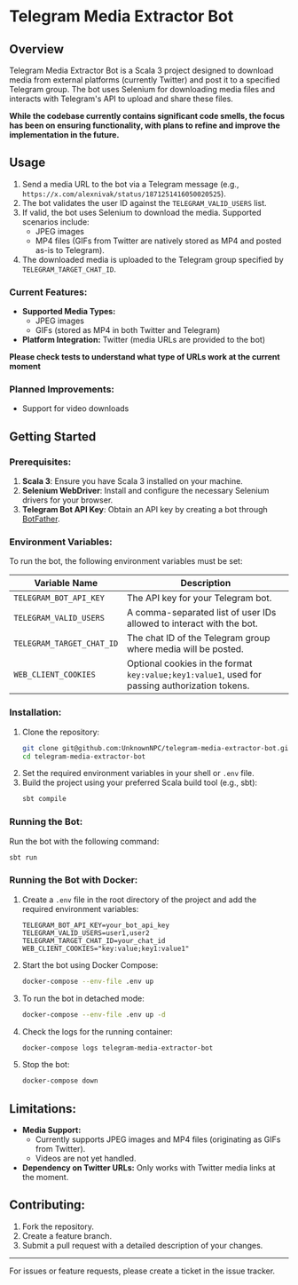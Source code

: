 # Telegram Media Extractor Bot

## Overview

Telegram Media Extractor Bot is a Scala 3 project designed to download media from external platforms (currently Twitter) and post it to a specified Telegram group. The bot uses Selenium for downloading media files and interacts with Telegram's API to upload and share these files.

__While the codebase currently contains significant code smells, the focus has been on ensuring functionality, with plans to refine and improve the implementation in the future.__

## Usage

1. Send a media URL to the bot via a Telegram message (e.g., `https://x.com/alexnivak/status/1871251416050020525`).
2. The bot validates the user ID against the `TELEGRAM_VALID_USERS` list.
3. If valid, the bot uses Selenium to download the media. Supported scenarios include:
    - JPEG images
    - MP4 files (GIFs from Twitter are natively stored as MP4 and posted as-is to Telegram).
4. The downloaded media is uploaded to the Telegram group specified by `TELEGRAM_TARGET_CHAT_ID`.

### Current Features:

- **Supported Media Types:**
    - JPEG images
    - GIFs (stored as MP4 in both Twitter and Telegram)
- **Platform Integration:** Twitter (media URLs are provided to the bot)

__Please check tests to understand what type of URLs work at the current moment__

### Planned Improvements:

- Support for video downloads

## Getting Started

### Prerequisites:

1. **Scala 3**: Ensure you have Scala 3 installed on your machine.
2. **Selenium WebDriver**: Install and configure the necessary Selenium drivers for your browser.
3. **Telegram Bot API Key**: Obtain an API key by creating a bot through [BotFather](https://core.telegram.org/bots#botfather).

### Environment Variables:

To run the bot, the following environment variables must be set:

| Variable Name             | Description                                                                                 |
| ------------------------- | ------------------------------------------------------------------------------------------- |
| `TELEGRAM_BOT_API_KEY`    | The API key for your Telegram bot.                                                          |
| `TELEGRAM_VALID_USERS`    | A comma-separated list of user IDs allowed to interact with the bot.                        |
| `TELEGRAM_TARGET_CHAT_ID` | The chat ID of the Telegram group where media will be posted.                               |
| `WEB_CLIENT_COOKIES`      | Optional cookies in the format `key:value;key1:value1`, used for passing authorization tokens. |

### Installation:

1. Clone the repository:
   ```bash
   git clone git@github.com:UnknownNPC/telegram-media-extractor-bot.git
   cd telegram-media-extractor-bot
   ```
2. Set the required environment variables in your shell or `.env` file.
3. Build the project using your preferred Scala build tool (e.g., sbt):
   ```bash
   sbt compile
   ```

### Running the Bot:

Run the bot with the following command:

```bash
sbt run
```

### Running the Bot with Docker:

1. Create a `.env` file in the root directory of the project and add the required environment variables:
   ```env
   TELEGRAM_BOT_API_KEY=your_bot_api_key
   TELEGRAM_VALID_USERS=user1,user2
   TELEGRAM_TARGET_CHAT_ID=your_chat_id
   WEB_CLIENT_COOKIES="key:value;key1:value1"
   ```

2. Start the bot using Docker Compose:
   ```bash
   docker-compose --env-file .env up
   ```

3. To run the bot in detached mode:
   ```bash
   docker-compose --env-file .env up -d
   ```

4. Check the logs for the running container:
   ```bash
   docker-compose logs telegram-media-extractor-bot
   ```

5. Stop the bot:
   ```bash
   docker-compose down
   ```

## Limitations:

- **Media Support:**
    - Currently supports JPEG images and MP4 files (originating as GIFs from Twitter).
    - Videos are not yet handled.
- **Dependency on Twitter URLs:** Only works with Twitter media links at the moment.

## Contributing:

1. Fork the repository.
2. Create a feature branch.
3. Submit a pull request with a detailed description of your changes.

---

For issues or feature requests, please create a ticket in the issue tracker.

